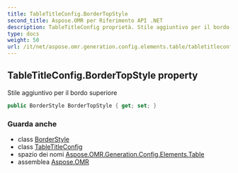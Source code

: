 ```yaml
---
title: TableTitleConfig.BorderTopStyle
second_title: Aspose.OMR per Riferimento API .NET
description: TableTitleConfig proprietà. Stile aggiuntivo per il bordo superiore
type: docs
weight: 50
url: /it/net/aspose.omr.generation.config.elements.table/tabletitleconfig/bordertopstyle/
---
```

## TableTitleConfig.BorderTopStyle property

Stile aggiuntivo per il bordo superiore

```csharp
public BorderStyle BorderTopStyle { get; set; }
```

### Guarda anche

* class [BorderStyle](../../../aspose.omr.generation.config/borderstyle/)
* class [TableTitleConfig](../)
* spazio dei nomi [Aspose.OMR.Generation.Config.Elements.Table](../../tabletitleconfig/)
* assemblea [Aspose.OMR](../../../)


